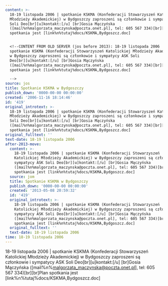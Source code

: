 ```yaml
---
content: >-
  18-19 listopada 2006 | spotkanie KSKMA (Konfederacji Stowarzyszeń Katolickiej
  Młodzieży Akademickiej) w Bydgoszczy zaproszeni są członkowie i sympatycy ASK
  Soli Deo[br][u]kontakt:[/u] [br]Gosia Mączyńska
  ([mail%n%malgorzata_maczynska@poczta.onet.pl], tel: 605 567 334)[br][br]Plan
  spotkania jest [link%n%tutaj%docs/KSKMA,Bydgoszcz.doc]


  <!--CONTENT FROM OLD SERVER (jos before 2013): 18-19 listopada 2006 |
  spotkanie KSKMA (Konfederacji Stowarzyszeń Katolickiej Młodzieży Akademickiej)
  w Bydgoszczy zaproszeni są członkowie i sympatycy ASK Soli
  Deo[br][u]kontakt:[/u] [br]Gosia Mączyńska
  ([mail%n%malgorzata_maczynska@poczta.onet.pl], tel: 605 567 334)[br][br]Plan
  spotkania jest [link%n%tutaj%docs/KSKMA,Bydgoszcz.doc]

  -->
source: jos
title: Spotkanie KSKMA w Bydgoszczy
publish_down: '0000-00-00 00:00:00'
created: '2006-11-16 18:14:46'
id: '419'
original_introtext: >-
  18-19 listopada 2006 | spotkanie KSKMA (Konfederacji Stowarzyszeń Katolickiej
  Młodzieży Akademickiej) w Bydgoszczy zaproszeni są członkowie i sympatycy ASK
  Soli Deo[br][u]kontakt:[/u] [br]Gosia Mączyńska
  ([mail%n%malgorzata_maczynska@poczta.onet.pl], tel: 605 567 334)[br][br]Plan
  spotkania jest [link%n%tutaj%docs/KSKMA,Bydgoszcz.doc]
original_fulltext: ''
text-date: 18-19 listopada 2006
after-2013-move:
  content: >-
    18-19 listopada 2006 | spotkanie KSKMA (Konfederacji Stowarzyszeń
    Katolickiej Młodzieży Akademickiej) w Bydgoszczy zaproszeni są członkowie i
    sympatycy ASK Soli Deo[br][u]kontakt:[/u] [br]Gosia Mączyńska
    ([mail%n%malgorzata_maczynska@poczta.onet.pl], tel: 605 567 334)[br][br]Plan
    spotkania jest [link%n%tutaj%docs/KSKMA,Bydgoszcz.doc]
  source: jom
  title: Spotkanie KSKMA w Bydgoszczy
  publish_down: '0000-00-00 00:00:00'
  created: '2013-05-08 20:59:32'
  id: '419'
  original_introtext: >-
    18-19 listopada 2006 | spotkanie KSKMA (Konfederacji Stowarzyszeń
    Katolickiej Młodzieży Akademickiej) w Bydgoszczy zaproszeni są członkowie i
    sympatycy ASK Soli Deo[br][u]kontakt:[/u] [br]Gosia Mączyńska
    ([mail%n%malgorzata_maczynska@poczta.onet.pl], tel: 605 567 334)[br][br]Plan
    spotkania jest [link%n%tutaj%docs/KSKMA,Bydgoszcz.doc]
  original_fulltext: ''
  text-date: 18-19 listopada 2006
time: 18-19 listopada 2006
---
```

18-19 listopada 2006 | spotkanie KSKMA (Konfederacji Stowarzyszeń Katolickiej Młodzieży Akademickiej) w Bydgoszczy zaproszeni są członkowie i sympatycy ASK Soli Deo[br][u]kontakt:[/u] [br]Gosia Mączyńska ([mail%n%malgorzata_maczynska@poczta.onet.pl], tel: 605 567 334)[br][br]Plan spotkania jest [link%n%tutaj%docs/KSKMA,Bydgoszcz.doc]

<!--CONTENT FROM OLD SERVER (jos before 2013): 18-19 listopada 2006 | spotkanie KSKMA (Konfederacji Stowarzyszeń Katolickiej Młodzieży Akademickiej) w Bydgoszczy zaproszeni są członkowie i sympatycy ASK Soli Deo[br][u]kontakt:[/u] [br]Gosia Mączyńska ([mail%n%malgorzata_maczynska@poczta.onet.pl], tel: 605 567 334)[br][br]Plan spotkania jest [link%n%tutaj%docs/KSKMA,Bydgoszcz.doc]
-->

<!--{{json:{"created_date":"2006-11-16 18:14:46","publish_down":"0000-00-00 00:00:00","id":"419"}}}-->